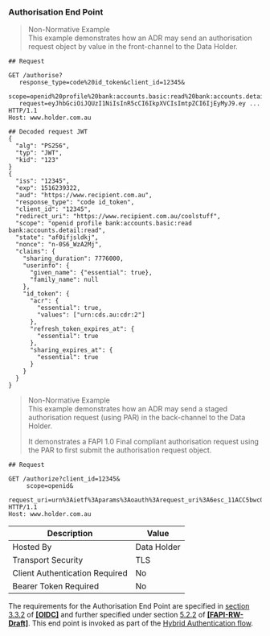 <a id="authorisation-endpoint"></a>
### Authorisation End Point

> Non-Normative Example  
> This example demonstrates how an ADR may send an authorisation request object by value in the front-channel to the Data Holder.

```
## Request

GET /authorise?
   response_type=code%20id_token&client_id=12345&
   scope=openid%20profile%20bank:accounts.basic:read%20bank:accounts.detail:read&
   request=eyJhbGciOiJQUzI1NiIsInR5cCI6IkpXVCIsImtpZCI6IjEyMyJ9.ey ...
HTTP/1.1
Host: www.holder.com.au

## Decoded request JWT
{
  "alg": "PS256",
  "typ": "JWT",
  "kid": "123"
}
{
  "iss": "12345",
  "exp": 1516239322,
  "aud": "https://www.recipient.com.au",
  "response_type": "code id_token",
  "client_id": "12345",
  "redirect_uri": "https://www.recipient.com.au/coolstuff",
  "scope": "openid profile bank:accounts.basic:read bank:accounts.detail:read",
  "state": "af0ifjsldkj",
  "nonce": "n-0S6_WzA2Mj",
  "claims": {
    "sharing_duration": 7776000,
    "userinfo": {
      "given_name": {"essential": true},
      "family_name": null
    },
    "id_token": {
      "acr": {
        "essential": true,
        "values": ["urn:cds.au:cdr:2"]
      },
      "refresh_token_expires_at": {
        "essential": true
      },
      "sharing_expires_at": {
        "essential": true
      }
    }
  }
}

```

> Non-Normative Example  
> This example demonstrates how an ADR may send a staged authorisation request (using PAR) in the back-channel to the Data Holder.   
> 
> It demonstrates a FAPI 1.0 Final compliant authorisation request using the PAR to first submit the authorisation request object.  

```
## Request

GET /authorize?client_id=12345&
     scope=openid&
     request_uri=urn%3Aietf%3Aparams%3Aoauth%3Arequest_uri%3A6esc_11ACC5bwc014ltc14eY22c
HTTP/1.1
Host: www.holder.com.au

```

| Description | Value   |
|---|---|
| Hosted By  | Data Holder  |
| Transport Security | TLS |
| Client Authentication Required| No|
| Bearer Token Required| No|

The requirements for the Authorisation End Point are specified in [section 3.3.2](https://openid.net/specs/openid-connect-core-1_0.html#HybridAuthorizationEndpoint) of **[[OIDC]](#nref-OIDC)** and further specified under section [5.2.2](https://openid.net/specs/openid-financial-api-part-2.html#authorization-server) of **[[FAPI-RW-Draft]](#nref-FAPI-RW-Draft)**.  This end point is invoked as part of the [Hybrid Authentication flow](#hybrid-flow).
